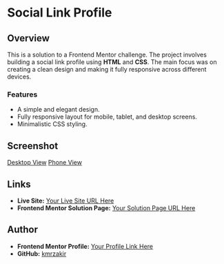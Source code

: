 # Social Link Profile

## Overview
This is a solution to a Frontend Mentor challenge. The project involves building a social link profile using **HTML** and **CSS**. The main focus was on creating a clean design and making it fully responsive across different devices.

### Features
- A simple and elegant design.
- Fully responsive layout for mobile, tablet, and desktop screens.
- Minimalistic CSS styling.

## Screenshot
<!-- ![Social Link Profile Screenshot](#)
*Replace the # with the actual path to your screenshot image.* -->
[Desktop View](./images/desktop_view.png)
[Phone View](./images/phone_view.png)

## Links
- **Live Site:** [Your Live Site URL Here](#)
- **Frontend Mentor Solution Page:** [Your Solution Page URL Here](#)

## Author
- **Frontend Mentor Profile:** [Your Profile Link Here](https://www.frontendmentor.io/profile/kmrzakir)
- **GitHub:** [kmrzakir](https://github.com/kmrzakir)
